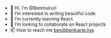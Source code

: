 - 👋 Hi, I’m @Benmuiruri
- 👀 I’m interested in writing beautiful code 
- 🌱 I’m currently learning React. 
- 💞️ I’m looking to collaborate on React projects
- 📫 How to reach me ben@benkiarie.live

<!---
Benmuiruri/Benmuiruri is a ✨ special ✨ repository because its `README.md` (this file) appears on your GitHub profile.
You can click the Preview link to take a look at your changes.
--->
